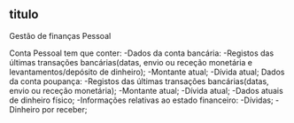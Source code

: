  ## titulo
Gestão de finanças Pessoal

Conta Pessoal tem que conter:
    -Dados da conta bancária:
    -Registos das últimas transações bancárias(datas, envio ou receção monetária e levantamentos/depósito de dinheiro);
    -Montante atual;
    -Dívida atual;
Dados da conta poupança:
    -Registos das últimas transações bancárias(datas, envio ou receção monetária);
    -Montante atual;
    -Dívida atual;
-Dados atuais de dinheiro físico; 
-Informações relativas ao estado financeiro:
	-Dívidas;
	-Dinheiro por receber;
